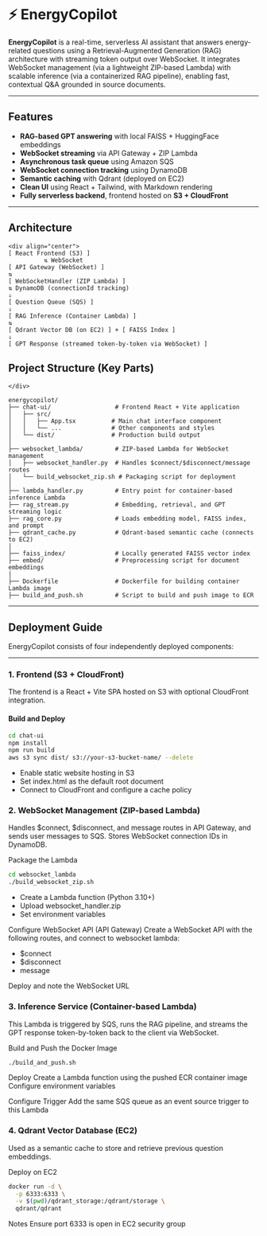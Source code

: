 # ⚡️ EnergyCopilot

**EnergyCopilot** is a real-time, serverless AI assistant that answers energy-related questions using a Retrieval-Augmented Generation (RAG) architecture with streaming token output over WebSocket. It integrates WebSocket management (via a lightweight ZIP-based Lambda) with scalable inference (via a containerized RAG pipeline), enabling fast, contextual Q&A grounded in source documents.

---

##  Features

-  **RAG-based GPT answering** with local FAISS + HuggingFace embeddings
-  **WebSocket streaming** via API Gateway + ZIP Lambda
-  **Asynchronous task queue** using Amazon SQS
-  **WebSocket connection tracking** using DynamoDB
-  **Semantic caching** with Qdrant (deployed on EC2)
-  **Clean UI** using React + Tailwind, with Markdown rendering
-  **Fully serverless backend**, frontend hosted on **S3 + CloudFront**

---

##  Architecture

```text
<div align="center">
[ React Frontend (S3) ]
          ⇅ WebSocket
[ API Gateway (WebSocket) ]
⇅
[ WebSocketHandler (ZIP Lambda) ]
⇅ DynamoDB (connectionId tracking)
⇓
[ Question Queue (SQS) ]
⇓
[ RAG Inference (Container Lambda) ]
⇅
[ Qdrant Vector DB (on EC2) ] + [ FAISS Index ]
⇓
[ GPT Response (streamed token-by-token via WebSocket) ]
```

##  Project Structure (Key Parts)
```text
</div>

energycopilot/
├── chat-ui/                  # Frontend React + Vite application
│   ├── src/
│   │   ├── App.tsx          # Main chat interface component
│   │   └── ...              # Other components and styles
│   └── dist/                # Production build output
│
├── websocket_lambda/         # ZIP-based Lambda for WebSocket management
│   ├── websocket_handler.py  # Handles $connect/$disconnect/message routes
│   └── build_websocket_zip.sh # Packaging script for deployment
│
├── lambda_handler.py         # Entry point for container-based inference Lambda
├── rag_stream.py             # Embedding, retrieval, and GPT streaming logic
├── rag_core.py               # Loads embedding model, FAISS index, and prompt
├── qdrant_cache.py           # Qdrant-based semantic cache (connects to EC2)
│
├── faiss_index/              # Locally generated FAISS vector index
├── embed/                    # Preprocessing script for document embeddings
│
├── Dockerfile                # Dockerfile for building container Lambda image
├── build_and_push.sh         # Script to build and push image to ECR

```

---

##  Deployment Guide

EnergyCopilot consists of four independently deployed components:

---

### 1. Frontend (S3 + CloudFront)

The frontend is a React + Vite SPA hosted on S3 with optional CloudFront integration.

#### Build and Deploy

```bash
cd chat-ui
npm install
npm run build
aws s3 sync dist/ s3://your-s3-bucket-name/ --delete
```

- Enable static website hosting in S3
- Set index.html as the default root document
- Connect to CloudFront and configure a cache policy

### 2. WebSocket Management (ZIP-based Lambda)
Handles $connect, $disconnect, and message routes in API Gateway, and sends user messages to SQS. Stores WebSocket connection IDs in DynamoDB.

Package the Lambda
```bash
cd websocket_lambda
./build_websocket_zip.sh
```
- Create a Lambda function (Python 3.10+)
- Upload websocket_handler.zip
- Set environment variables

Configure WebSocket API (API Gateway)
Create a WebSocket API with the following routes, and connect to websocket lambda:
- $connect
- $disconnect
- message

Deploy and note the WebSocket URL

### 3. Inference Service (Container-based Lambda)
This Lambda is triggered by SQS, runs the RAG pipeline, and streams the GPT response token-by-token back to the client via WebSocket.

Build and Push the Docker Image
```bash
./build_and_push.sh
```
Deploy
Create a Lambda function using the pushed ECR container image
Configure environment variables

Configure Trigger
Add the same SQS queue as an event source trigger to this Lambda

### 4. Qdrant Vector Database (EC2)
Used as a semantic cache to store and retrieve previous question embeddings.

Deploy on EC2
```bash
docker run -d \
  -p 6333:6333 \
  -v $(pwd)/qdrant_storage:/qdrant/storage \
  qdrant/qdrant
```

Notes
Ensure port 6333 is open in EC2 security group



